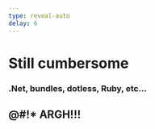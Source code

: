 ```yaml
---
type: reveal-auto
delay: 6
---
```


# Still cumbersome

### .Net, bundles, dotless, Ruby, etc...

## @#!* ARGH!!!